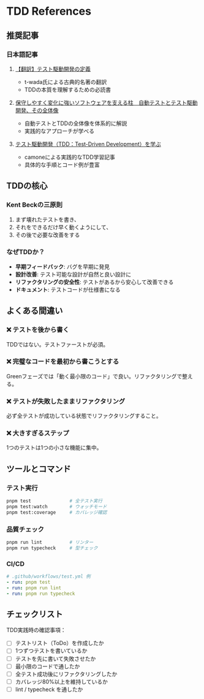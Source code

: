 # TDD References

## 推奨記事

### 日本語記事
1. [【翻訳】テスト駆動開発の定義](https://t-wada.hatenablog.jp/#%E3%82%B9%E3%83%86%E3%83%83%E3%83%972-%E3%81%B2%E3%81%A8%E3%81%A4%E3%83%86%E3%82%B9%E3%83%88%E3%82%92%E6%9B%B8%E3%81%8F)
   - t-wada氏による古典的名著の翻訳
   - TDDの本質を理解するための必読書

2. [保守しやすく変化に強いソフトウェアを支える柱　自動テストとテスト駆動開発⁠⁠、その全体像](https://gihyo.jp/article/2024/01/automated-test-and-tdd)
   - 自動テストとTDDの全体像を体系的に解説
   - 実践的なアプローチが学べる

3. [テスト駆動開発（TDD：Test-Driven Development）を学ぶ](https://zenn.dev/camoneart/articles/9ff099c724b421)
   - camoneによる実践的なTDD学習記事
   - 具体的な手順とコード例が豊富

## TDDの核心

### Kent Beckの三原則
1. まず壊れたテストを書き、
2. それをできるだけ早く動くようにして、
3. その後で必要な改善をする

### なぜTDDか？
- **早期フィードバック**: バグを早期に発見
- **設計改善**: テスト可能な設計が自然と良い設計に
- **リファクタリングの安全性**: テストがあるから安心して改善できる
- **ドキュメント**: テストコードが仕様書になる

## よくある間違い

### ❌ テストを後から書く
TDDではない。テストファーストが必須。

### ❌ 完璧なコードを最初から書こうとする
Greenフェーズでは「動く最小限のコード」で良い。リファクタリングで整える。

### ❌ テストが失敗したままリファクタリング
必ず全テストが成功している状態でリファクタリングすること。

### ❌ 大きすぎるステップ
1つのテストは1つの小さな機能に集中。

## ツールとコマンド

### テスト実行
```bash
pnpm test              # 全テスト実行
pnpm test:watch        # ウォッチモード
pnpm test:coverage     # カバレッジ確認
```

### 品質チェック
```bash
pnpm run lint          # リンター
pnpm run typecheck     # 型チェック
```

### CI/CD
```yaml
# .github/workflows/test.yml 例
- run: pnpm test
- run: pnpm run lint
- run: pnpm run typecheck
```

## チェックリスト

TDD実践時の確認事項：
- [ ] テストリスト（ToDo）を作成したか
- [ ] 1つずつテストを書いているか
- [ ] テストを先に書いて失敗させたか
- [ ] 最小限のコードで通したか
- [ ] 全テスト成功後にリファクタリングしたか
- [ ] カバレッジ80%以上を維持しているか
- [ ] lint / typecheck を通したか
